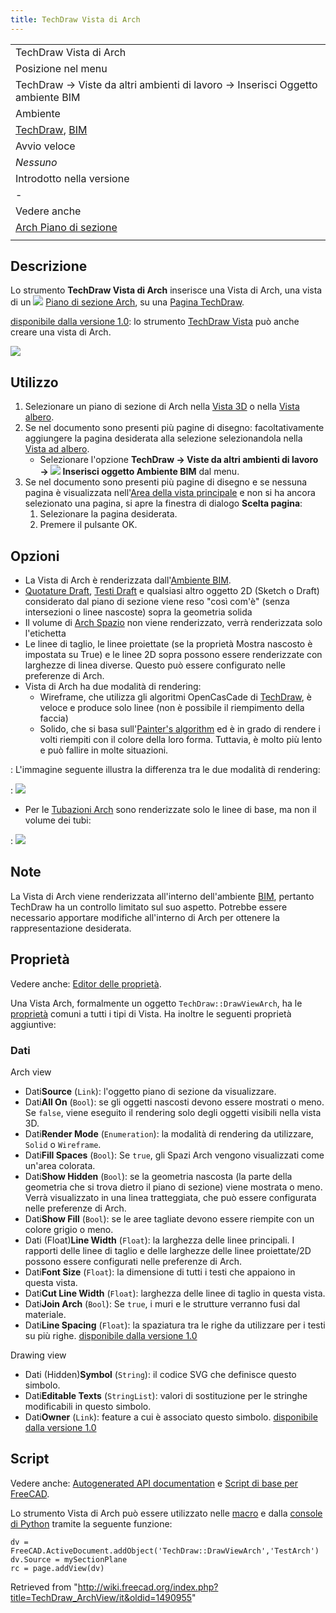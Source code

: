 ```yaml
---
title: TechDraw Vista di Arch
---
```

|  |
| --- |
| TechDraw Vista di Arch |
| Posizione nel menu |
| TechDraw → Viste da altri ambienti di lavoro → Inserisci Oggetto ambiente BIM |
| Ambiente |
| [TechDraw](/TechDraw_Workbench/it "TechDraw Workbench/it"), [BIM](/BIM_Workbench/it "BIM Workbench/it") |
| Avvio veloce |
| *Nessuno* |
| Introdotto nella versione |
| - |
| Vedere anche |
| [Arch Piano di sezione](/Arch_SectionPlane/it "Arch SectionPlane/it") |
|  |

## Descrizione

Lo strumento **TechDraw Vista di Arch** inserisce una Vista di Arch, una vista di un ![](/images/Arch_SectionPlane.svg) [Piano di sezione Arch](/Arch_SectionPlane/it "Arch SectionPlane/it"), su una [Pagina TechDraw](/TechDraw_PageDefault/it "TechDraw PageDefault/it").

[disponibile dalla versione 1.0](/Release_notes_1.0/it "Release notes 1.0/it"): lo strumento [TechDraw Vista](/TechDraw_View "TechDraw View") può anche creare una vista di Arch.

![](/images/TechDraw_Arch_example.jpg)

## Utilizzo

1. Selezionare un piano di sezione di Arch nella [Vista 3D](/3D_view/it "3D view/it") o nella [Vista albero](/Tree_view/it "Tree view/it").
2. Se nel documento sono presenti più pagine di disegno: facoltativamente aggiungere la pagina desiderata alla selezione selezionandola nella [Vista ad albero](/Tree_view/it "Tree view/it").
   * Selezionare l'opzione **TechDraw → Viste da altri ambienti di lavoro → ![](/images/TechDraw_ArchView.svg) Inserisci oggetto Ambiente BIM** dal menu.
3. Se nel documento sono presenti più pagine di disegno e se nessuna pagina è visualizzata nell'[Area della vista principale](/Main_view_area/it "Main view area/it") e non si ha ancora selezionato una pagina, si apre la finestra di dialogo **Scelta pagina**:
   1. Selezionare la pagina desiderata.
   2. Premere il pulsante OK.

## Opzioni

* La Vista di Arch è renderizzata dall'[Ambiente BIM](/BIM_Workbench/it "BIM Workbench/it").
* [Quotature Draft](/Draft_Snap_Dimensions/it "Draft Snap Dimensions/it"), [Testi Draft](/Draft_Text/it "Draft Text/it") e qualsiasi altro oggetto 2D (Sketch o Draft) considerato dal piano di sezione viene reso "così com'è" (senza intersezioni o linee nascoste) sopra la geometria solida
* Il volume di [Arch Spazio](/Arch_Space/it "Arch Space/it") non viene renderizzato, verrà renderizzata solo l'etichetta
* Le linee di taglio, le linee proiettate (se la proprietà Mostra nascosto è impostata su True) e le linee 2D sopra possono essere renderizzate con larghezze di linea diverse. Questo può essere configurato nelle preferenze di Arch.
* Vista di Arch ha due modalità di rendering:
  + Wireframe, che utilizza gli algoritmi OpenCasCade di [TechDraw](/TechDraw_Workbench/it "TechDraw Workbench/it"), è veloce e produce solo linee (non è possibile il riempimento della faccia)
  + Solido, che si basa sull'[Painter's algorithm](https://en.wikipedia.org/wiki/Painter%27s_algorithm) ed è in grado di rendere i volti riempiti con il colore della loro forma. Tuttavia, è molto più lento e può fallire in molte situazioni.

:   L'immagine seguente illustra la differenza tra le due modalità di rendering:

:   ![](/images/TechDraw_Arch_rendering.jpg)

* Per le [Tubazioni Arch](/Arch_Pipe/it "Arch Pipe/it") sono renderizzate solo le linee di base, ma non il volume dei tubi:

:   ![](/images/TechDraw_Arch_piping.jpg)

## Note

La Vista di Arch viene renderizzata all'interno dell'ambiente [BIM](/BIM_Workbench/it "BIM Workbench/it"), pertanto TechDraw ha un controllo limitato sul suo aspetto. Potrebbe essere necessario apportare modifiche all'interno di Arch per ottenere la rappresentazione desiderata.

## Proprietà

Vedere anche: [Editor delle proprietà](/Property_editor/it "Property editor/it").

Una Vista Arch, formalmente un oggetto `TechDraw::DrawViewArch`, ha le [proprietà](/TechDraw_View#Properties_Part_View "TechDraw View") comuni a tutti i tipi di Vista. Ha inoltre le seguenti proprietà aggiuntive:

### Dati

Arch view

* Dati**Source** (`Link`): l'oggetto piano di sezione da visualizzare.
* Dati**All On** (`Bool`): se gli oggetti nascosti devono essere mostrati o meno. Se `false`, viene eseguito il rendering solo degli oggetti visibili nella vista 3D.
* Dati**Render Mode** (`Enumeration`): la modalità di rendering da utilizzare, `Solid` o `Wireframe`.
* Dati**Fill Spaces** (`Bool`): Se `true`, gli Spazi Arch vengono visualizzati come un'area colorata.
* Dati**Show Hidden** (`Bool`): se la geometria nascosta (la parte della geometria che si trova dietro il piano di sezione) viene mostrata o meno. Verrà visualizzato in una linea tratteggiata, che può essere configurata nelle preferenze di Arch.
* Dati**Show Fill** (`Bool`): se le aree tagliate devono essere riempite con un colore grigio o meno.
* Dati (Float)**Line Width** (`Float`): la larghezza delle linee principali. I rapporti delle linee di taglio e delle larghezze delle linee proiettate/2D possono essere configurati nelle preferenze di Arch.
* Dati**Font Size** (`Float`): la dimensione di tutti i testi che appaiono in questa vista.
* Dati**Cut Line Width** (`Float`): larghezza delle linee di taglio in questa vista.
* Dati**Join Arch** (`Bool`): Se `true`, i muri e le strutture verranno fusi dal materiale.
* Dati**Line Spacing** (`Float`): la spaziatura tra le righe da utilizzare per i testi su più righe. [disponibile dalla versione 1.0](/Release_notes_1.0/it "Release notes 1.0/it")

Drawing view

* Dati (Hidden)**Symbol** (`String`): il codice SVG che definisce questo simbolo.
* Dati**Editable Texts** (`StringList`): valori di sostituzione per le stringhe modificabili in questo simbolo.
* Dati**Owner** (`Link`): feature a cui è associato questo simbolo. [disponibile dalla versione 1.0](/Release_notes_1.0/it "Release notes 1.0/it")

## Script

Vedere anche: [Autogenerated API documentation](https://freecad.github.io/SourceDoc/) e [Script di base per FreeCAD](/FreeCAD_Scripting_Basics/it "FreeCAD Scripting Basics/it").

Lo strumento Vista di Arch può essere utilizzato nelle [macro](/Macros/it "Macros/it") e dalla [console di Python](/FreeCAD_Scripting_Basics/it "FreeCAD Scripting Basics/it") tramite la seguente funzione:

```
dv = FreeCAD.ActiveDocument.addObject('TechDraw::DrawViewArch','TestArch')
dv.Source = mySectionPlane
rc = page.addView(dv)

```

Retrieved from "<http://wiki.freecad.org/index.php?title=TechDraw_ArchView/it&oldid=1490955>"